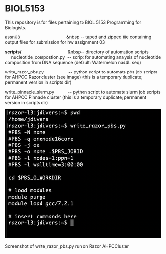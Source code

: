 # BIOL5153
This repository is for files pertaining to BIOL 5153 Programming for Biologists.

assn03 &nbsp;&nbsp;&nbsp;&nbsp;&nbsp;&nbsp;&nbsp;&nbsp;&nbsp;&nbsp;&nbsp;&nbsp;&nbsp;&nbsp;&nbsp;&nbsp;&nbsp;&nbsp;&nbsp;&nbsp;&nbsp;&nbsp;&nbsp;&nbsp;&nbsp;&nbsp;&nbsp;&nbsp;&nbsp;&nbsp;&nbsp;&nbsp;&nbsp;&nbsp;&nbsp;&nbsp;&nbsp;&nbsp -- taped and zipped file containing output files for submission for hw assignment 03

**scripts/**&nbsp;&nbsp;&nbsp;&nbsp;&nbsp;&nbsp;&nbsp;&nbsp;&nbsp;&nbsp;&nbsp;&nbsp;&nbsp;&nbsp;&nbsp;&nbsp;&nbsp;&nbsp;&nbsp;&nbsp;&nbsp;&nbsp;&nbsp;&nbsp;&nbsp;&nbsp;&nbsp;&nbsp;&nbsp;&nbsp;&nbsp;&nbsp;&nbsp;&nbsp;&nbsp;&nbsp;&nbsp;&nbsp;&nbsp-- directory of automation scripts  
&nbsp;&nbsp;&nbsp;&nbsp;&nbsp;nucleotide_compostion.py&nbsp; -- script for automating analysis of nucleotide composition from DNA sequence (default: Watermelon nad4L seq)

write_razor_pbs.py&nbsp;&nbsp;&nbsp;&nbsp;&nbsp;&nbsp;&nbsp;&nbsp;&nbsp;&nbsp;&nbsp;&nbsp;&nbsp;&nbsp;&nbsp;&nbsp;&nbsp;&nbsp;&nbsp; -- python script to automate pbs job scripts for AHPCC Razor cluster (see image) (this is a temporary duplicate; permanent version in scripts dir)

write_pinnacle_slurm.py&nbsp;&nbsp;&nbsp;&nbsp;&nbsp;&nbsp;&nbsp;&nbsp;&nbsp;&nbsp; -- python script to automate slurm job scripts for AHPCC Pinnacle cluster (this is a temporary duplicate; permanent version in scripts dir)

![Screenshot of write_razor_pbs.py run on cluster](images/pbs.screenshot.png)

Screenshot of write_razor_pbs.py run on Razor AHPCCluster

